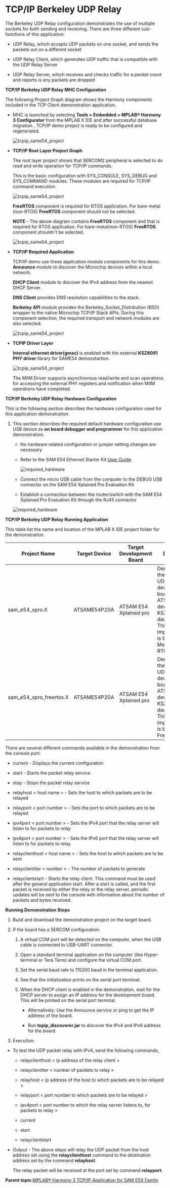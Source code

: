 # TCP/IP Berkeley UDP Relay

The Berkeley UDP Relay configuration demonstrates the use of multiple sockets for both sending and receiving. There are three different sub-functions of this application:

-   UDP Relay, which accepts UDP packets on one socket, and sends the packets out on a different socket

-   UDP Relay Client, which generates UDP traffic that is compatible with the UDP Relay Server

-   UDP Relay Server, which receives and checks traffic for a packet count and reports is any packets are dropped


**TCP/IP Berkeley UDP Relay MHC Configuration**

The following Project Graph diagram shows the Harmony components included in the TCP Client demonstration application.

-   MHC is launched by selecting **Tools \> Embedded \> MPLAB® Harmony 3 Configurator** from the MPLAB X IDE and after successful database migration , TCP/IP demo project is ready to be configured and regenerated.

    ![tcpip_same54_project](../../docs/GUID-BDCABA15-8CFC-4BBD-B152-813303321FF6-low.png)

-   **TCP/IP Root Layer Project Graph**

    The root layer project shows that SERCOM2 peripheral is selected to do read and write operation for TCP/IP commands.

    This is the basic configuration with SYS\_CONSOLE, SYS\_DEBUG and SYS\_COMMAND modules. These modules are required for TCP/IP command execution.

    ![tcpip_same54_project](../../docs/GUID-45B87642-8F0E-4607-A2F0-B53DB1B3E01C-low.png)

    **FreeRTOS** component is required for RTOS application. For bare-metal \(non-RTOS\) **FreeRTOS** component should not be selected.

    **NOTE** - The above diagram contains **FreeRTOS** component and that is required for RTOS application. For bare-metal\(non-RTOS\) **FreeRTOS** component shouldn't be selected.

    ![tcpip_same54_project](../../docs/GUID-49CBCF8F-130E-4268-A6ED-10605AAE4941-low.png)

-   **TCP/IP Required Application**

    TCP/IP demo use these application module components for this demo. **Announce** module to discover the Microchip devices within a local network.

    **DHCP Client** module to discover the IPv4 address from the nearest DHCP Server.

    **DNS Client** provides DNS resolution capabilities to the stack.

    **Berkeley API** module provides the Berkeley\_Socket\_Distribution \(BSD\) wrapper to the native Microchip TCP/IP Stack APIs. During this component selection, the required transport and network modules are also selected.

    ![tcpip_same54_project](../../docs/GUID-F53C1B79-32A9-4821-A6E5-784F72A71811-low.png)

-   **TCPIP Driver Layer**

    **Internal ethernet driver\(gmac\)** is enabled with the external **KSZ8091 PHY driver** library for SAME54 demonstartion.

    ![tcpip_same54_project](../../docs/GUID-CA9BB7EB-854A-41AA-B6AB-324BC76EDB9D-low.png)

    The MIIM Driver supports asynchronous read/write and scan operations for accessing the external PHY registers and notification when MIIM operations have completed.


**TCP/IP Berkeley UDP Relay Hardware Configuration**

This is the following section describes the hardware configuration used for this application demonstration.

1.  This section describes the required default hardware configuration use USB device as **on board debugger and programmer** for this application demonstration.

    -   No hardware related configuration or jumper setting changes are necessary

    -   Refer to the SAM E54 Ethernet Starter Kit [User Guide](http://ww1.microchip.com/downloads/en/DeviceDoc/70005321A.pdf)

        ![required_hardware](../../docs/GUID-38FBEB65-FF92-4E6E-BD39-95B6DFEA5091-low.png)

    -   Connect the micro USB cable from the computer to the DEBUG USB connector on the SAM E54 Xplained Pro Evaluation Kit

    -   Establish a connection between the router/switch with the SAM E54 Xplained Pro Evaluation Kit through the RJ45 connector

    ![required_hardware](../../docs/GUID-EC77D4D8-500E-4398-B7ED-1E0C339FED16-low.png)


**TCP/IP Berkeley UDP Relay Running Application**

This table list the name and location of the MPLAB X IDE project folder for the demonstration.

|Project Name|Target Device|Target Development Board|Description|
|------------|-------------|------------------------|-----------|
|sam\_e54\_xpro.X|ATSAME54P20A|ATSAM E54 Xplained pro|Demonstrates the Berkeley UDP Relay on development board with ATSAME54P20A device and KSZ8091 PHY daughter board. This implementation is based on Bare Metal \( non-RTOS\).|
|sam\_e54\_xpro\_freertos.X|ATSAME54P20A|ATSAM E54 Xplained pro|Demonstrates the Berkeley UDP Relay on development board with ATSAME54P20A device and KSZ8091 PHY daughter board. This implementation is based on Freertos.|

There are several different commands available in the demonstration from the console port:

-   current - Displays the current configuration

-   start - Starts the packet relay service

-   stop - Stops the packet relay service


-   relayhost < host name \> - Sets the host to which packets are to be relayed

-   relayport < port number \> - Sets the port to which packets are to be relayed

-   ipv4port < port number \> - Sets the IPv4 port that the relay server will listen to for packets to relay

-   ipv6port < port number \> - Sets the IPv6 port that the relay server will listen to for packets to relay


-   relayclienthost < host name \> - Sets the host to which packets are to be sent

-   relayclientiter < number \> - The number of packets to generate

-   relayclientstart - Starts the relay client. This command must be used after the general application start. After a start is called, and the first packet is received by either the relay or the relay server, periodic updates will be sent to the console with information about the number of packets and bytes received.


**Running Demonstration Steps**

1.  Build and download the demonstration project on the target board.

2.  If the board has a SERCOM configuration:

    1.  A virtual COM port will be detected on the computer, when the USB cable is connected to USB-UART connector.

    2.  Open a standard terminal application on the computer \(like Hyper-terminal or Tera Term\) and configure the virtual COM port.

    3.  Set the serial baud rate to 115200 baud in the terminal application.

    4.  See that the initialization prints on the serial port terminal.

    5.  When the DHCP client is enabled in the demonstration, wait for the DHCP server to assign an IP address for the development board. This will be printed on the serial port terminal.

        -   Alternatively: Use the Announce service or ping to get the IP address of the board.

        -   Run **tcpip\_discoverer.jar** to discover the IPv4 and IPv6 address for the board.

3.  Execution:


-   To test the UDP packet relay with IPv4, send the following commands,

    -   relayclienthost < ip address of the relay client \>

    -   relayclientiter < number of packets to relay \>

    -   relayhost < ip address of the host to which packets are to be relayed \>

    -   relayport < port number to which packets are to be relayed \>

    -   ipv4port < port number to which the relay server listens to, for packets to relay \>

    -   current

    -   start

    -   relayclientstart

-   Output - The above steps will relay the UDP packet from the host address set using the **relayclienthost** command to the destination address set by the command **relayhost**.

    The relay packet will be received at the port set by command **relayport**.


**Parent topic:**[MPLAB® Harmony 3 TCP/IP Application for SAM E5X Family](../../docs/GUID-30573197-7C83-4B97-BBF2-7CA462FAE748.md)

